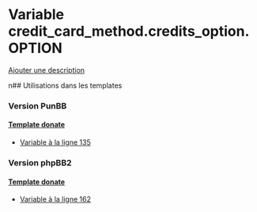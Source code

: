 # Variable credit_card_method.credits_option.OPTION
[Ajouter une description](https://fa-tvars.appspot.com/credit_card_method.credits_option.OPTION)

n## Utilisations dans les templates

### Version PunBB

#### [Template donate](punbb/donate.md)
* [Variable à la ligne 135](../punbb/donate.tpl#L135)

### Version phpBB2

#### [Template donate](subsilver/donate.md)
* [Variable à la ligne 162](../subsilver/donate.tpl#L162)
